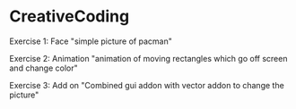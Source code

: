 # CreativeCoding

Exercise 1: Face
"simple picture of pacman"

Exercise 2: Animation 
"animation of moving rectangles which go off screen and change color"

Exercise 3: Add on
"Combined gui addon with vector addon to change the picture"


